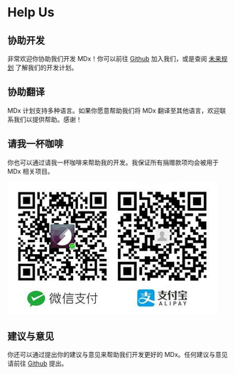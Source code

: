 # Help Us

## 协助开发

非常欢迎你协助我们开发 MDx！你可以前往 [Github](https://github.com/yrccondor/mdx) 加入我们，或是查阅 [未来规划](roadmap.md) 了解我们的开发计划。

## 协助翻译

MDx 计划支持多种语言。如果你愿意帮助我们将 MDx 翻译至其他语言，欢迎联系我们以提供帮助。感谢！

## 请我一杯咖啡

你也可以通过请我一杯咖啡来帮助我的开发。我保证所有捐赠款项均会被用于 MDx 相关项目。

![Donate](img/donate.jpg)

## 建议与意见

你还可以通过提出你的建议与意见来帮助我们开发更好的 MDx。任何建议与意见请前往 [Github](https://github.com/yrccondor/mdx/issues) 提出。
